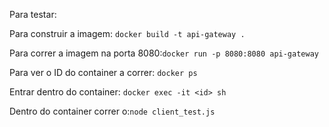 Para testar: 

Para construir a imagem: `docker build -t api-gateway .`

Para correr a imagem na porta 8080:`docker run -p 8080:8080 api-gateway`

Para ver o ID do container a correr: `docker ps`

Entrar dentro do container: `docker exec -it <id> sh`

Dentro do container correr o:`node client_test.js` 